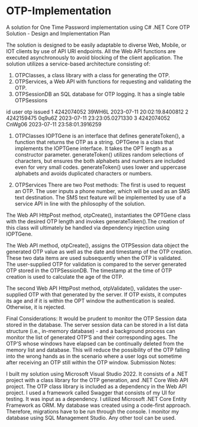 # OTP-Implementation
A solution for One Time Password implementation using C# .NET Core
OTP Solution - Design and Implementation Plan

The solution is designed to be easily adaptable to diverse Web, Mobile, or IOT clients by use of API URI endpoints. 
All the Web API functions are executed asynchronously to avoid blocking of the client application. 
The solution utilizes a service-based architecture consisting of:
1.	OTPClasses, a class library with a class for generating the OTP. 
2.	OTPServices, a Web API with functions for requesting and validating the OTP. 
3.	OTPSessionDB an SQL database for OTP logging. It has a single table OTPSessions 

id	user			otp		issued
1	4242074052		39WH6L	2023-07-11 20:02:19.8400812
2	4242159475		0q9u6Z	2023-07-11 23:23:05.0271330
3	4242074052		CnWg06	2023-07-11 23:58:01.3916259

1.	OTPClasses
IOPTGene is an interface that defines generateToken(), a function that returns the OTP as a string. 
OPTGene is a class that implements the IOPTGene interface. It takes the OPT length as a constructor parameter.
generateToken() utilizes random selections of characters, but ensures the both alphabets and numbers are included even for very small codes.
generateToken() uses lower and uppercase alphabets and avoids duplicated characters or numbers.

2.	OTPServices
There are two Post methods:
The first is used to request an OTP. The user inputs a phone number, which will be used as an SMS text destination. The SMS text feature will be implemented by use of a service API in line with the philosophy of the solution. 

The Web API HttpPost method, otpCreate(), instantiates the OPTGene class with the desired OTP length and invokes generateToken().The creation of this class will ultimately be handled via dependency injection using IOPTGene. 

The Web API method, otpCreate(), assigns the OTPSession data object the generated OTP value as well as the date and timestamp of the OTP creation. These two data items are used subsequently when the OTP is validated. The user-supplied OTP for validation is compared to the server generated OTP stored in the OTPSessionDB. The timestamp at the time of OTP creation is used to calculate the age of the OTP.

The second Web API HttpPost method, otpValidate(), validates the user-supplied OTP with that generated by the server. If OTP exists, it computes its age and if it is within the OPT window the authentication is sealed. Otherwise, it is rejected. 

Final Considerations:
It would be prudent to monitor the OTP Session data stored in the database. The server session data can be stored in a list data structure (i.e., in-memory database) - and a background process can monitor the list of generated OTP’S and their corresponding ages. The OTP’S whose windows have elapsed can be continually deleted from the memory list and database. This will reduce the possibility of the OTP falling into the wrong hands as in the scenario where a user logs out sometime after receiving an OTP still within the OTP window.
Submission Notes:

I built my solution using Microsoft Visual Studio 2022. It consists of a .NET project with a class library for the OTP generation, and .NET Core Web API project. The OTP class library is included as a dependency in the Web API project. I used a framework called Swagger that consists of my UI for testing. It was input as a dependency. I utilized Microsoft .NET Core Entity Framework as ORM. My database was created using a code-first approach. Therefore, migrations have to be run through the console. I monitor my database using SQL Management Studio. Any other tool can be used. 


